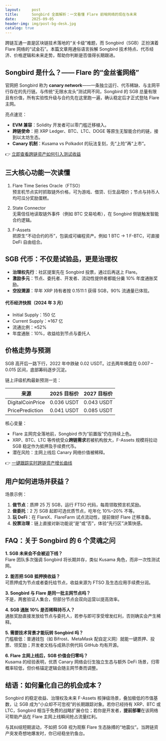```yaml
---
layout:     post
title:      Songbird 全面解析：一文看懂 Flare 前哨网络的现在与未来
date:       2025-09-05
header-img: img/post-bg-desk.jpg
catalog: true
---
```


跨链互通一直是区块链技术落地的“关卡级”难题，而 Songbird（SGB）正扮演着 Flare 网络的“试金石”。本篇文章用通俗语言拆解 Songbird 技术特点、代币经济、价格逻辑和未来走势，帮助你判断是否值得长期跟进。

## Songbird 是什么？—— Flare 的“金丝雀网络”

官网把 Songbird 称为 **canary network**——一条独立运行、代币稀缺、与主网平行存在的先行链。与传统“无限水龙头”测试网不同，Songbird 的 SGB 总量有限且有价值，所有实验性升级与合约先在这里跑一遍，确认稳定后才正式登陆 Flare 主网。

亮点速览：

- **EVM 兼容**：Solidity 开发者可以零门槛迁移植入。
- **跨链使命**：把 XRP Ledger、BTC、LTC、DOGE 等原生无智能合约的链，接到以太坊生态。
- **Canary 机制**：Kusama vs Polkadot 的玩法复刻，先“上险”再“上市”。

👉 [立即查看跨链资产如何引入测试收益](https://okxdog.com/)

## 三大核心功能一次读懂

1. Flare Time Series Oracle（FTSO）  
   预言机节点实时抓取链外价格，可为游戏、借贷、衍生品喂价；节点与持币人均可瓜分奖励蛋糕。

2. State Connector  
   无需信任地读取链外事件（例如 BTC 交易哈希），在 Songbird 侧链触发智能合约逻辑。

3. F-Assets  
   把原生“不动合约的币”，包装成可编程资产。例如 1 BTC → 1 F-BTC，可直接 DeFi 自由组合。

## SGB 代币：不仅是试验品，更是治理权

- **治理权先行**：社区提案先在 Songbird 投票，通过后再送上 Flare。
- **激励多元**：节点、委托者、开发者、流动性提供者都能分羹 10% 年度通胀奖励。
- **空投溯源**：早年 XRP 持有者按 0.1511:1 获得 SGB，90% 流通量已体现。

#### 代币经济快照（2024 年 3 月）

- Initial Supply：150 亿  
- Current Supply：≈167 亿  
- 流通比例：≈52%  
- 年度通胀：10%，收益给到节点与委托人

## 价格走势与预测

SGB 高开后一路下行，2022 年中跌破 0.02 USDT。过去两年横盘在 0.007 – 0.015 区间，底部筹码逐步沉淀。

链上评级机构最新预测一览：

| 来源 | 2025 目标价 | 2027 目标价 |
|------|-------------|-------------|
| DigitalCoinPrice | 0.036 USDT | 0.043 USDT |
| PricePrediction | 0.041 USDT | 0.085 USDT |

核心变量：

- Flare 主网完全落地前，Songbird 作为“前置版”仍在持续上色。
- XRP、BTC、LTC 等传统受众**跨链需求**若被机构放大，F-Assets 规模将拉动 SGB 稳定作为抵押及手续费代币。
- 潜在风险：主网上线后 Canary 网络价值被稀释。

👉 [一键跟踪实时跨链资产增长曲线](https://okxdog.com/)

## 用户如何进场并获益？

场景示例：

1. **做节点**：质押 25 万 SGB，运行 FTSO 代码，每周领取预言机奖励。
2. **做委托**：2 万 SGB 起即可选优质节点，吃年化 10%–20% 不等。
3. **玩 DeFi**：在 FlareX、FlareFarm 试点流动性，提前做好 Flare 迁移准备。
4. **投票治理**：链上直接对新功能说“是”或“否”，体验“先行区”决策快感。

## FAQ：关于 Songbird 的 6 个灵魂之问

**1. SGB 未来会不会被迫下线？**  
Flare 团队多次强调 Songbird 将长期并存，类似 Kusama 角色，而非一次性测试网。

**2. 能否把 SGB 抵押换收益？**  
可质押成为节点或者委托给节点，收益来源为 FTSO 及生态应用手续费分润。

**3. Songbird 与 Flare 是同一批主网节点吗？**  
不是，两套验证人集合，但部分节点会双向运营以提高效率。

**4. SGB 通胀 10% 是否稀释持币人？**  
通胀奖励直接发放给节点与委托人，若参与即可享受增发红利，否则确实会产生稀释。

**5. 需要技术背景才能玩转 Songbird 吗？**  
门槛极低：普通钱包（如 Bifrost、MetaMask 配自定义网）就能一键质押、投票、领奖励；开发者文档与成熟示例代码 GitHub 均有开源。

**6. Flare 主网上线后，SGB 价值会归零吗？**  
Kusama 的经验表明，优质 Canary 网络会衍生独立生态与额外 DeFi 场景，归零概率较低，但价格锚定逻辑会随主网节奏而调整。

## 结语：如何量化自己的机会成本？

Songbird 的稳定收益、治理权及未来 F-Assets 核弹级场景，叠加极低的市值基数，让 SGB 成为“小众却不可忽视”的长期跟踪对象。若你已经持有 XRP、BTC 或 LTC，Songbird 相当于免费的战略扩展仓位；若你是开发者，**提前部署**在该网络可帮助产品在 Flare 主网上线瞬间抢占流量红利。

与其纠结短期波动，不如把 SGB 视为观察 Flare 生态脉搏的“地震仪”。当跨链资产突发奇想地爆发时，你已经稳坐钓鱼台。
